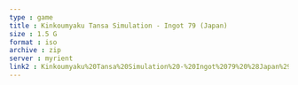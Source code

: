 ```yaml
---
type : game
title : Kinkoumyaku Tansa Simulation - Ingot 79 (Japan)
size : 1.5 G
format : iso
archive : zip
server : myrient
link2 : Kinkoumyaku%20Tansa%20Simulation%20-%20Ingot%2079%20%28Japan%29
---
```

